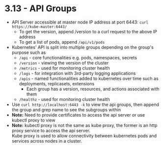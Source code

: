 # 3.13 - API Groups

- API Server accessible at master node IP address at port 6443:
`curl https://kube-master:6443/`
  - To get the version, append /version to a curl request to the above IP address
  - To get a list of pods, append `/api/v1/pods`
- Kubernetes' API is split into multiple groups depending on the group's purpose such as
  - `/api` - core functionalities e.g. pods, namespaces, secrets
  - `/version` - viewing the version of the cluster
  - `/metrics` - used for monitoring cluster health
  - `/logs` - for integration with 3rd-party logging applications
  - `/apis` - named functionalities added to kubernetes over time such as deployments, replicasets, extensions
    - Each group has a version, resources, and actions associated with them
  - `/healthz` - used for monitoring cluster health
- Use `curl http://localhost:6443 -k` to view the api groups, then append the group and grep name to see the subgroups within
- **Note:** Need to provide certificates to access the api server or use kubectl proxy to view
- **Note:** kubectl proxy is not the same as kube proxy, the former is an http proxy service to access the api server. <br> Kube proxy is used to allow connectivity between kubernetes pods and services across nodes in a cluster.
